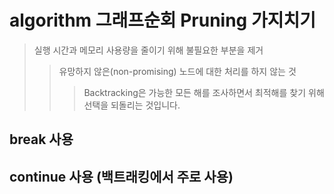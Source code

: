 # algorithm 그래프순회 Pruning 가지치기

> 실행 시간과 메모리 사용량을 줄이기 위해 불필요한 부분을 제거
>
> > 유망하지 않은(non-promising) 노드에 대한 처리를 하지 않는 것
> >
> > > Backtracking은 가능한 모든 해를 조사하면서 최적해를 찾기 위해 선택을 되돌리는 것입니다.

## break 사용

## continue 사용 (백트래킹에서 주로 사용)
